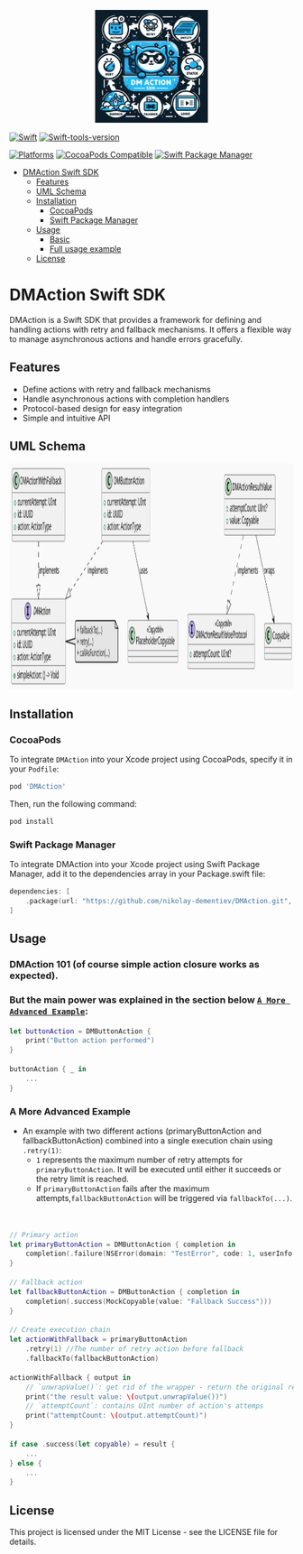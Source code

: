 <p align="center">
  <img src="https://github.com/nikolay-dementiev/DMAction/blob/main/Resources/DMAction-SDK-logo.png?raw=true" alt="DMAction-SDK-logo" height="200">
</p>

[![Swift](https://img.shields.io/badge/Swift-5\*-orange?style=flat-square)](https://img.shields.io/badge/Swift-5\*-blue?style=flat-square) [![Swift-tools-version](https://img.shields.io/badge/Swift--tools-6.0-darkorange?style=flat-square)](https://img.shields.io/badge/Swift--tools-6.0-darkorange?style=flat-square)

[![Platforms](https://img.shields.io/badge/Platforms-iOS-yellowgreen?style=flat-square)](https://img.shields.io/badge/Platforms-iOS-yellowgreen?style=flat-square)
[![CocoaPods Compatible](https://img.shields.io/cocoapods/v/DMAction.svg?style=flat-square)](https://img.shields.io/cocoapods/v/DMAction.svg)
[![Swift Package Manager](https://img.shields.io/badge/Swift_Package_Manager-compatible-orange?style=flat-square)](https://img.shields.io/badge/Swift_Package_Manager-compatible-orange?style=flat-square)

- [DMAction Swift SDK](#dm-action-swift-sdk)
  - [Features](#features)
  - [UML Schema](#uml-schema)
  - [Installation](#installation)
    - [CocoaPods](#cocoaPods-installation)
    - [Swift Package Manager](#swift-package-manager-installation)
  - [Usage](#usage)
    - [Basic](#basic-usage)
    - [Full usage example](#full-usage-example)
  - [License](#license)

# DMAction Swift SDK

DMAction is a Swift SDK that provides a framework for defining and handling actions with retry and fallback mechanisms. It offers a flexible way to manage asynchronous actions and handle errors gracefully.

## Features

- Define actions with retry and fallback mechanisms
- Handle asynchronous actions with completion handlers
- Protocol-based design for easy integration
- Simple and intuitive API

## UML Schema

<p align="center">
  <img src="https://github.com/nikolay-dementiev/DMAction/blob/main/Resources/Uml-schema.svg?raw=true" alt="Uml-schema" height="400">
</p>

## Installation

### CocoaPods

To integrate `DMAction` into your Xcode project using CocoaPods, specify it in your `Podfile`:

```ruby
pod 'DMAction'
```

Then, run the following command:

```bash
pod install
```

### Swift Package Manager

To integrate DMAction into your Xcode project using Swift Package Manager, add it to the dependencies array in your Package.swift file:

```Swift
dependencies: [
    .package(url: "https://github.com/nikolay-dementiev/DMAction.git", from: "1.0.0")
]
```
## Usage

### DMAction 101 (of course simple action closure works as expected). 
###   But the main power was explained in the section below [`A More Advanced Example`](#a-more-advanced-example):

```Swift
let buttonAction = DMButtonAction {
    print("Button action performed")
}

buttonAction { _ in
    ...
}
```

### A More Advanced Example

- An example with two different actions (primaryButtonAction and fallbackButtonAction) combined 
into a single execution chain using `.retry(1)`:
    - `1` represents the maximum number of retry attempts for `primaryButtonAction`. It will be executed until either it succeeds or the retry limit is reached.
    - If `primaryButtonAction` fails after the maximum attempts,`fallbackButtonAction` will be triggered via `fallbackTo(...)`.
```Swift


// Primary action
let primaryButtonAction = DMButtonAction { completion in
    completion(.failure(NSError(domain: "TestError", code: 1, userInfo: nil)))
}

// Fallback action
let fallbackButtonAction = DMButtonAction { completion in
    completion(.success(MockCopyable(value: "Fallback Success")))
}

// Create execution chain
let actionWithFallback = primaryButtonAction
    .retry(1) //The number of retry action before fallback
    .fallbackTo(fallbackButtonAction)
    
actionWithFallback { output in
    // `unwrapValue()`: get rid of the wrapper - return the original result value that was passed via DMButtonAction' completion closure
    print("the result value: \(output.unwrapValue())")
    // `attemptCount`: contains UInt number of action's attemps
    print("attemptCount: \(output.attemptCount)")
}

if case .success(let copyable) = result {
    ...
} else {
    ...
}
```

## License
This project is licensed under the MIT License - see the LICENSE file for details.
